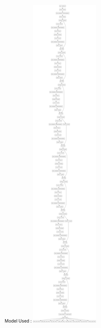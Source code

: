 Model Used :
![alt text](https://github.com/GauravPandey892/EIP/blob/master/Phase%201/Session%205/Model%20Used.png) 
